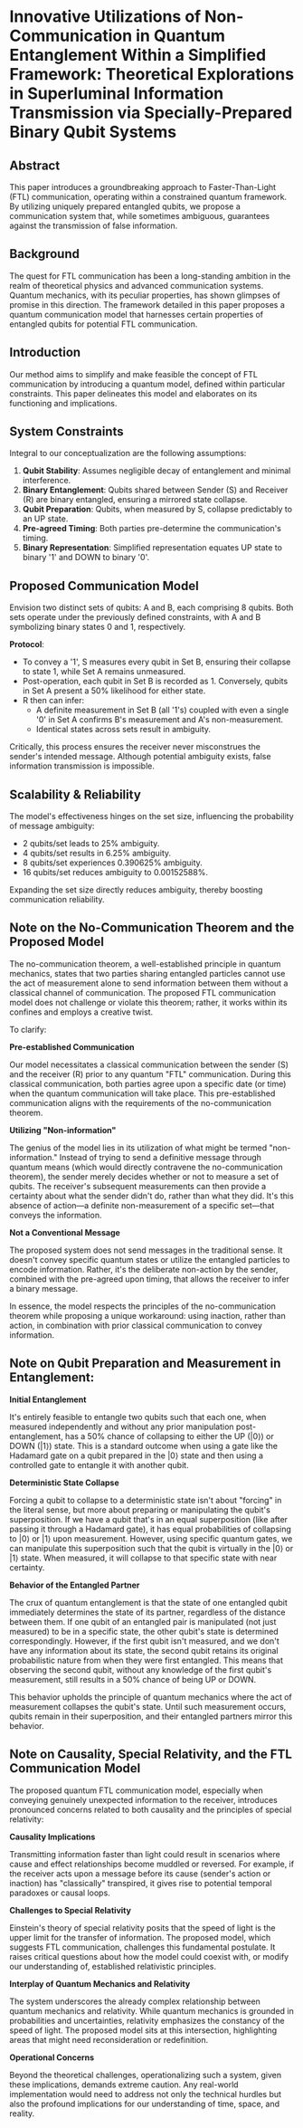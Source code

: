 # Innovative Utilizations of Non-Communication in Quantum Entanglement Within a Simplified Framework: Theoretical Explorations in Superluminal Information Transmission via Specially-Prepared Binary Qubit Systems

## Abstract
This paper introduces a groundbreaking approach to Faster-Than-Light (FTL) communication, operating within a constrained quantum framework. By utilizing uniquely prepared entangled qubits, we propose a communication system that, while sometimes ambiguous, guarantees against the transmission of false information.

## Background
The quest for FTL communication has been a long-standing ambition in the realm of theoretical physics and advanced communication systems. Quantum mechanics, with its peculiar properties, has shown glimpses of promise in this direction. The framework detailed in this paper proposes a quantum communication model that harnesses certain properties of entangled qubits for potential FTL communication.

## Introduction
Our method aims to simplify and make feasible the concept of FTL communication by introducing a quantum model, defined within particular constraints. This paper delineates this model and elaborates on its functioning and implications.

## System Constraints
Integral to our conceptualization are the following assumptions:

1. **Qubit Stability**: Assumes negligible decay of entanglement and minimal interference.
2. **Binary Entanglement**: Qubits shared between Sender (S) and Receiver (R) are binary entangled, ensuring a mirrored state collapse.
3. **Qubit Preparation**: Qubits, when measured by S, collapse predictably to an UP state.
4. **Pre-agreed Timing**: Both parties pre-determine the communication's timing.
5. **Binary Representation**: Simplified representation equates UP state to binary '1' and DOWN to binary '0'.

## Proposed Communication Model
Envision two distinct sets of qubits: A and B, each comprising 8 qubits. Both sets operate under the previously defined constraints, with A and B symbolizing binary states 0 and 1, respectively.

**Protocol**:
- To convey a '1', S measures every qubit in Set B, ensuring their collapse to state 1, while Set A remains unmeasured.
- Post-operation, each qubit in Set B is recorded as 1. Conversely, qubits in Set A present a 50% likelihood for either state.
- R then can infer:
  - A definite measurement in Set B (all '1's) coupled with even a single '0' in Set A confirms B's measurement and A's non-measurement.
  - Identical states across sets result in ambiguity.

Critically, this process ensures the receiver never misconstrues the sender's intended message. Although potential ambiguity exists, false information transmission is impossible.

## Scalability & Reliability
The model's effectiveness hinges on the set size, influencing the probability of message ambiguity:
- 2 qubits/set leads to 25% ambiguity.
- 4 qubits/set results in 6.25% ambiguity.
- 8 qubits/set experiences 0.390625% ambiguity.
- 16 qubits/set reduces ambiguity to 0.00152588%.

Expanding the set size directly reduces ambiguity, thereby boosting communication reliability.

## Note on the No-Communication Theorem and the Proposed Model
The no-communication theorem, a well-established principle in quantum mechanics, states that two parties sharing entangled particles cannot use the act of measurement alone to send information between them without a classical channel of communication. The proposed FTL communication model does not challenge or violate this theorem; rather, it works within its confines and employs a creative twist.

To clarify:

**Pre-established Communication**

Our model necessitates a classical communication between the sender (S) and the receiver (R) prior to any quantum "FTL" communication. During this classical communication, both parties agree upon a specific date (or time) when the quantum communication will take place. This pre-established communication aligns with the requirements of the no-communication theorem.

**Utilizing "Non-information"**

The genius of the model lies in its utilization of what might be termed "non-information." Instead of trying to send a definitive message through quantum means (which would directly contravene the no-communication theorem), the sender merely decides whether or not to measure a set of qubits. The receiver's subsequent measurements can then provide a certainty about what the sender didn't do, rather than what they did. It's this absence of action—a definite non-measurement of a specific set—that conveys the information.

**Not a Conventional Message**

The proposed system does not send messages in the traditional sense. It doesn't convey specific quantum states or utilize the entangled particles to encode information. Rather, it's the deliberate non-action by the sender, combined with the pre-agreed upon timing, that allows the receiver to infer a binary message.

In essence, the model respects the principles of the no-communication theorem while proposing a unique workaround: using inaction, rather than action, in combination with prior classical communication to convey information.

## Note on Qubit Preparation and Measurement in Entanglement:
**Initial Entanglement**

It's entirely feasible to entangle two qubits such that each one, when measured independently and without any prior manipulation post-entanglement, has a 50% chance of collapsing to either the UP (|0⟩) or DOWN (|1⟩) state. This is a standard outcome when using a gate like the Hadamard gate on a qubit prepared in the |0⟩ state and then using a controlled gate to entangle it with another qubit.

**Deterministic State Collapse**

Forcing a qubit to collapse to a deterministic state isn't about "forcing" in the literal sense, but more about preparing or manipulating the qubit's superposition. If we have a qubit that's in an equal superposition (like after passing it through a Hadamard gate), it has equal probabilities of collapsing to |0⟩ or |1⟩ upon measurement. However, using specific quantum gates, we can manipulate this superposition such that the qubit is virtually in the |0⟩ or |1⟩ state. When measured, it will collapse to that specific state with near certainty.

**Behavior of the Entangled Partner**

The crux of quantum entanglement is that the state of one entangled qubit immediately determines the state of its partner, regardless of the distance between them. If one qubit of an entangled pair is manipulated (not just measured) to be in a specific state, the other qubit's state is determined correspondingly. However, if the first qubit isn't measured, and we don't have any information about its state, the second qubit retains its original probabilistic nature from when they were first entangled. This means that observing the second qubit, without any knowledge of the first qubit's measurement, still results in a 50% chance of being UP or DOWN.

This behavior upholds the principle of quantum mechanics where the act of measurement collapses the qubit's state. Until such measurement occurs, qubits remain in their superposition, and their entangled partners mirror this behavior.

## Note on Causality, Special Relativity, and the FTL Communication Model
The proposed quantum FTL communication model, especially when conveying genuinely unexpected information to the receiver, introduces pronounced concerns related to both causality and the principles of special relativity:

**Causality Implications**

Transmitting information faster than light could result in scenarios where cause and effect relationships become muddled or reversed. For example, if the receiver acts upon a message before its cause (sender's action or inaction) has "classically" transpired, it gives rise to potential temporal paradoxes or causal loops.

**Challenges to Special Relativity**

Einstein's theory of special relativity posits that the speed of light is the upper limit for the transfer of information. The proposed model, which suggests FTL communication, challenges this fundamental postulate. It raises critical questions about how the model could coexist with, or modify our understanding of, established relativistic principles.

**Interplay of Quantum Mechanics and Relativity**

The system underscores the already complex relationship between quantum mechanics and relativity. While quantum mechanics is grounded in probabilities and uncertainties, relativity emphasizes the constancy of the speed of light. The proposed model sits at this intersection, highlighting areas that might need reconsideration or redefinition.

**Operational Concerns**

Beyond the theoretical challenges, operationalizing such a system, given these implications, demands extreme caution. Any real-world implementation would need to address not only the technical hurdles but also the profound implications for our understanding of time, space, and reality.

